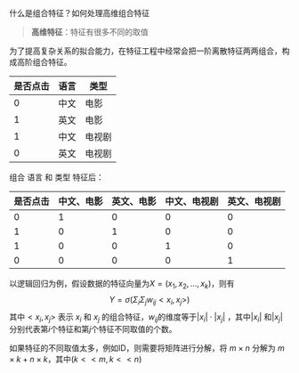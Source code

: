 什么是组合特征？如何处理高维组合特征



> **高维特征**：特征有很多不同的取值



为了提高复杂关系的拟合能力，在特征工程中经常会把一阶离散特征两两组合，构成高阶组合特征。

| 是否点击 | 语言 | 类型   |
| -------- | ---- | ------ |
| 0        | 中文 | 电影   |
| 1        | 英文 | 电影   |
| 1        | 中文 | 电视剧 |
| 0        | 英文 | 电视剧 |

组合 语言 和 类型 特征后：

| 是否点击 | 中文、电影 | 英文、电影 | 中文、电视剧 | 英文、电视剧 |
| -------- | ---------- | ---------- | ------------ | ------------ |
| 0        | 1          | 0          | 0            | 0            |
| 1        | 0          | 1          | 0            | 0            |
| 1        | 0          | 0          | 1            | 0            |
| 0        | 0          | 0          | 0            | 1            |

以逻辑回归为例，假设数据的特征向量为$X=(x_1,x_2,...,x_k)$，则有
$$
Y=\sigma(\Sigma_{i}\Sigma_jw_{ij}<x_i,x_j>)
$$
其中$<x_i, x_j>$ 表示  $x_i$ 和 $x_j$ 的组合特征，$w_{ij}$的维度等于$|x_i|\cdot |x_j|$ ，其中$|x_i|$ 和$|x_j|$分别代表第$i$个特征和第$j$个特征不同取值的个数。

如果特征的不同取值太多，例如ID，则需要将矩阵进行分解，将 $m\times n$ 分解为 $m\times k+n\times k$，其中$(k<<m, k<<n)$



